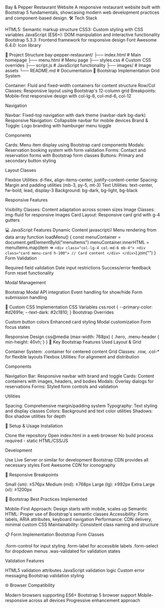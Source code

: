 Bay & Pepper Restaurant Website
A responsive restaurant website built with Bootstrap 5 fundamentals, showcasing modern web development practices and component-based design.
🛠️ Tech Stack

HTML5: Semantic markup structure
CSS3: Custom styling with CSS variables
JavaScript (ES6+): DOM manipulation and interactive functionality
Bootstrap 5.3.3: Frontend framework for responsive design
Font Awesome 6.4.0: Icon library

📁 Project Structure
bay-pepper-restaurant/
├── index.html          # Main homepage
├── menu.html           # Menu page
├── styles.css          # Custom CSS overrides
├── script.js           # JavaScript functionality
├── images/             # Image assets
└── README.md           # Documentation
🎯 Bootstrap Implementation
Grid System

Container: Fluid and fixed-width containers for content structure
Row/Col Classes: Responsive layout using Bootstrap's 12-column grid
Breakpoints: Mobile-first responsive design with col-lg-6, col-md-6, col-12

Navigation

Navbar: Fixed-top navigation with dark theme (navbar-dark bg-dark)
Responsive Navigation: Collapsible navbar for mobile devices
Brand & Toggle: Logo branding with hamburger menu toggle

Components

Cards: Menu item display using Bootstrap card components
Modals: Reservation booking system with form validation
Forms: Contact and reservation forms with Bootstrap form classes
Buttons: Primary and secondary button styling

Layout Classes

Flexbox Utilities: d-flex, align-items-center, justify-content-center
Spacing: Margin and padding utilities (mb-3, py-5, mt-3)
Text Utilities: text-center, fw-bold, lead, display-3
Background: bg-dark, bg-light, bg-black

Responsive Features

Visibility Classes: Content adaptation across screen sizes
Image Classes: img-fluid for responsive images
Card Layout: Responsive card grid with g-4 gutters

💻 JavaScript Features
Dynamic Content
javascript// Menu rendering from data array
function loadMenu() {
    const menuContainer = document.getElementById("menuItems")
    menuContainer.innerHTML = menuItems.map(item => `
        <div class="col-lg-4 col-md-6 mb-4">
            <div class="card menu-card h-100">
                // Card content
            </div>
        </div>
    `).join("")
}
Form Validation

Required field validation
Date input restrictions
Success/error feedback
Form reset functionality

Modal Management

Bootstrap Modal API integration
Event handling for show/hide
Form submission handling

🎨 Custom CSS Implementation
CSS Variables
css:root {
    --primary-color: #d2691e;
    --text-dark: #2c1810;
}
Bootstrap Overrides

Custom button colors
Enhanced card styling
Modal customization
Form focus states

Responsive Design
css@media (max-width: 768px) {
    .hero, .menu-header {
        min-height: 40vh;
    }
}
🚀 Key Bootstrap Features Used
Layout & Grid

Container System: .container for centered content
Grid Classes: .row, .col-* for flexible layouts
Flexbox Utilities: For alignment and distribution

Components

Navigation Bar: Responsive navbar with brand and toggle
Cards: Content containers with images, headers, and bodies
Modals: Overlay dialogs for reservations
Forms: Styled form controls and validation

Utilities

Spacing: Comprehensive margin/padding system
Typography: Text styling and display classes
Colors: Background and text color utilities
Shadows: Box shadow utilities for depth

🔧 Setup & Usage
Installation

Clone the repository
Open index.html in a web browser
No build process required - static HTML/CSS/JS

Development

Use Live Server or similar for development
Bootstrap CDN provides all necessary styles
Font Awesome CDN for iconography

📱 Responsive Breakpoints

Small (sm): ≥576px
Medium (md): ≥768px
Large (lg): ≥992px
Extra Large (xl): ≥1200px

🎯 Bootstrap Best Practices Implemented

Mobile-First Approach: Design starts with mobile, scales up
Semantic HTML: Proper use of Bootstrap's semantic classes
Accessibility: Form labels, ARIA attributes, keyboard navigation
Performance: CDN delivery, minimal custom CSS
Maintainability: Consistent class naming and structure

📋 Form Implementation
Bootstrap Form Classes

.form-control for input styling
.form-label for accessible labels
.form-select for dropdown menus
.was-validated for validation states

Validation Features

HTML5 validation attributes
JavaScript validation logic
Custom error messaging
Bootstrap validation styling

🌐 Browser Compatibility

Modern browsers supporting ES6+
Bootstrap 5 browser support
Mobile-responsive across all devices
Progressive enhancement approach
